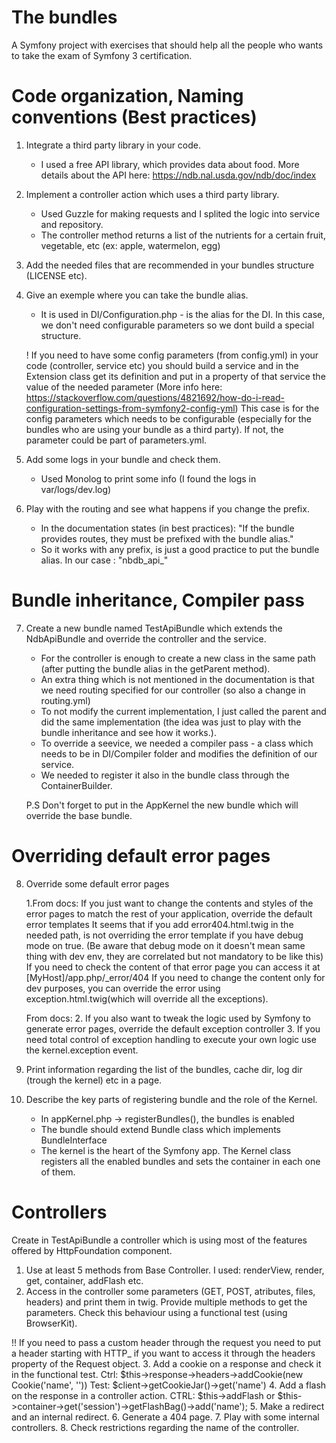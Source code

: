 The bundles
=============================

A Symfony project with exercises that should help all the people who wants to take the exam of Symfony 3 certification.

Code organization, Naming conventions (Best practices)
=====================================================

1. Integrate a third party library in your code.
   - I used a free API library, which provides data about food. More details about the API here:
   https://ndb.nal.usda.gov/ndb/doc/index
2. Implement a controller action which uses a third party library.
    - Used Guzzle for making requests and I splited the logic into service and repository. 
    - The controller method returns a list of the nutrients for a certain fruit, vegetable, etc (ex: apple, watermelon, egg)
 3. Add the needed files that are recommended in your bundles structure (LICENSE etc).
 4. Give an exemple where you can take the bundle alias.
    - It is used in DI/Configuration.php - is the alias for the DI. In this case, we don't need configurable parameters so we dont build a special structure.
    
    ! If you need to have some config parameters (from config.yml) in your code (controller, service etc) you should
    build a service and in the Extension class get its definition and put in a property of that service the
    value of the needed parameter (More info here: https://stackoverflow.com/questions/4821692/how-do-i-read-configuration-settings-from-symfony2-config-yml)
    This case is for the config parameters which needs to be configurable (especially for the bundles who are using your bundle as a third party). If not, the parameter could be part of parameters.yml.
 5. Add some logs in your bundle and check them.
    - Used Monolog to print some info (I found the logs in var/logs/dev.log)
 6. Play with the routing and see what happens if you change the prefix.
    - In the documentation states (in best practices): "If the bundle provides routes, they must be prefixed with the bundle alias."
    - So it works with any prefix, is just a good practice to put the bundle alias. In our case : "nbdb_api_"
 
 Bundle inheritance, Compiler pass
 =================================
 
 7. Create a new bundle named TestApiBundle which extends the NdbApiBundle and override the controller and the service.
    - For the controller is enough to create a new class in the same path (after putting the bundle alias in the getParent method).
    - An extra thing which is not mentioned in the documentation is that we need routing specified for our controller (so also a change in routing.yml)
    - To not modify the current implementation, I just called the parent and did the same implementation (the idea was just to play with the bundle inheritance and see how it works.).
    - To override a seevice, we needed a compiler pass - a class which needs to be in DI/Compiler folder and modifies the definition of our service.
    - We needed to register it also in the bundle class through the ContainerBuilder.
    
    P.S Don't forget to put in the AppKernel the new bundle which will override the base bundle.
    
 Overriding default error pages
 ==============================
 
 8. Override some default error pages

    1.From docs: If you just want to change the contents and styles of the error pages to match the rest of your application, override the default error templates
    It seems that if you add error404.html.twig in the needed path, is not overriding the error template if you have debug mode on true.
    (Be aware that debug mode on it doesn't mean same thing with dev env, they are correlated but not mandatory to be like this)
    If you need to check the content of that error page you can access it at [MyHost]/app.php/_error/404
    If you need to change the content only for dev purposes, you can override the error using exception.html.twig(which will override all the exceptions).
    
    From docs:
    2. If you also want to tweak the logic used by Symfony to generate error pages, override the default exception controller
    3. If you need total control of exception handling to execute your own logic use the kernel.exception event.  
    
 9. Print information regarding the list of the bundles, cache dir, log dir (trough the kernel) etc in a page.   
 10. Describe the key parts of registering bundle and the role of the Kernel.
     - In appKernel.php -> registerBundles(), the bundles is enabled
     - The bundle should extend Bundle class which implements BundleInterface
     - The kernel is the heart of the Symfony app. The Kernel class registers all the enabled bundles and sets the container in each one of them.
 
 
Controllers
================

   Create in TestApiBundle a controller which is using most of the features offered by HttpFoundation component.
   1. Use at least 5 methods from Base Controller.
      I used: renderView, render, get, container, addFlash etc.
   2. Access in the controller some parameters (GET, POST, atributes, files, headers) and print them in twig.
      Provide multiple methods to get the parameters.
      Check this behaviour using a functional test (using BrowserKit).
   
   !! If you need to pass a custom header through the request you need to put a header starting with HTTP_ if you want to access it through the  headers property of the Request object.
   3. Add a cookie on a response and check it in the functional test.
      Ctrl: $this->response->headers->addCookie(new Cookie('name', ''))
      Test: $client->getCookieJar()->get('name')
   4. Add a flash on the response in a controller action.
      CTRL: $this->addFlash or $this->container->get('session')->getFlashBag()->add('name');
   5. Make a redirect and an internal redirect.
   6. Generate a 404 page.
   7. Play with some internal controllers.
   8. Check restrictions regarding the name of the controller.
